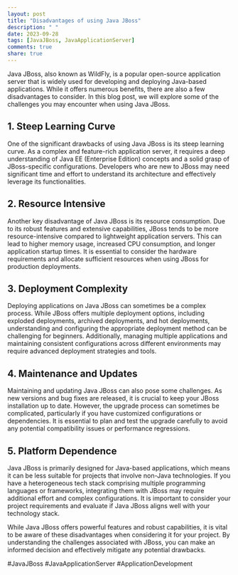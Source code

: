 ```yaml
---
layout: post
title: "Disadvantages of using Java JBoss"
description: " "
date: 2023-09-28
tags: [JavaJBoss, JavaApplicationServer]
comments: true
share: true
---
```


Java JBoss, also known as WildFly, is a popular open-source application server that is widely used for developing and deploying Java-based applications. While it offers numerous benefits, there are also a few disadvantages to consider. In this blog post, we will explore some of the challenges you may encounter when using Java JBoss.

## 1. Steep Learning Curve

One of the significant drawbacks of using Java JBoss is its steep learning curve. As a complex and feature-rich application server, it requires a deep understanding of Java EE (Enterprise Edition) concepts and a solid grasp of JBoss-specific configurations. Developers who are new to JBoss may need significant time and effort to understand its architecture and effectively leverage its functionalities.

## 2. Resource Intensive

Another key disadvantage of Java JBoss is its resource consumption. Due to its robust features and extensive capabilities, JBoss tends to be more resource-intensive compared to lightweight application servers. This can lead to higher memory usage, increased CPU consumption, and longer application startup times. It is essential to consider the hardware requirements and allocate sufficient resources when using JBoss for production deployments.

## 3. Deployment Complexity

Deploying applications on Java JBoss can sometimes be a complex process. While JBoss offers multiple deployment options, including exploded deployments, archived deployments, and hot deployments, understanding and configuring the appropriate deployment method can be challenging for beginners. Additionally, managing multiple applications and maintaining consistent configurations across different environments may require advanced deployment strategies and tools.

## 4. Maintenance and Updates

Maintaining and updating Java JBoss can also pose some challenges. As new versions and bug fixes are released, it is crucial to keep your JBoss installation up to date. However, the upgrade process can sometimes be complicated, particularly if you have customized configurations or dependencies. It is essential to plan and test the upgrade carefully to avoid any potential compatibility issues or performance regressions.

## 5. Platform Dependence

Java JBoss is primarily designed for Java-based applications, which means it can be less suitable for projects that involve non-Java technologies. If you have a heterogeneous tech stack comprising multiple programming languages or frameworks, integrating them with JBoss may require additional effort and complex configurations. It is important to consider your project requirements and evaluate if Java JBoss aligns well with your technology stack.

While Java JBoss offers powerful features and robust capabilities, it is vital to be aware of these disadvantages when considering it for your project. By understanding the challenges associated with JBoss, you can make an informed decision and effectively mitigate any potential drawbacks. 

#JavaJBoss #JavaApplicationServer #ApplicationDevelopment